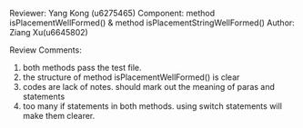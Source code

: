 Reviewer: Yang Kong (u6275465)
Component: method isPlacementWellFormed() & method isPlacementStringWellFormed()
Author: Ziang Xu(u6645802)

Review Comments:

1. both methods pass the test file.
2. the structure of method isPlacementWellFormed() is clear
3. codes are lack of notes. should mark out the meaning of paras and statements
4. too many if statements in both methods. using switch statements will make them clearer.
